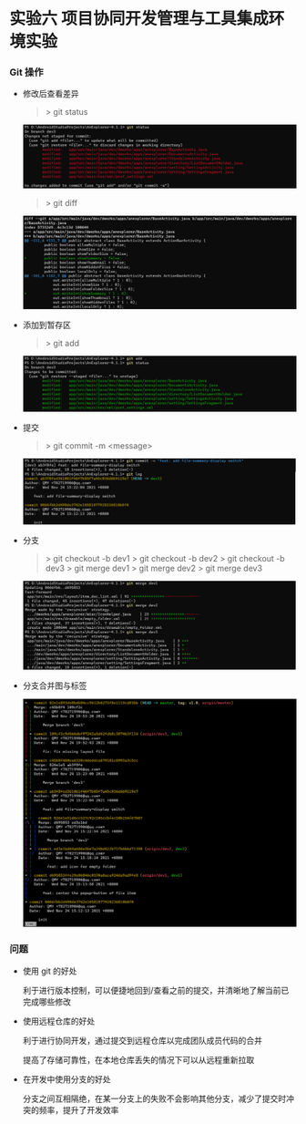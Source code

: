 # 实验六 项目协同开发管理与工具集成环境实验

### Git 操作

+ 修改后查看差异

  > \>   git status 

  ![post-modify](ref/post-modify.png)
  
  > \>   git diff
  
  ![post-modify-diff](ref/post-modify-diff.png)

+ 添加到暂存区

  > \>   git add

  ![post-add](ref/post-add.png)

+ 提交

  > \>   git commit -m \<message\>

  ![post-commit](ref/post-commit.png)

+ 分支

  > \>   git checkout -b dev1
  > \>   git checkout -b dev2
  > \>   git checkout -b dev3
  > \>   git merge dev1
  > \>   git merge dev2
  > \>   git merge dev3
  
  ![merge](ref/merge.png)

+ 分支合并图与标签

  ![log-graph](ref/log-graph.png)



### 问题

+ 使用 git 的好处

  利于进行版本控制，可以便捷地回到/查看之前的提交，并清晰地了解当前已完成哪些修改

+ 使用远程仓库的好处

  利于进行协同开发，通过提交到远程仓库以完成团队成员代码的合并

  提高了存储可靠性，在本地仓库丢失的情况下可以从远程重新拉取

+ 在开发中使用分支的好处

  分支之间互相隔绝，在某一分支上的失败不会影响其他分支，减少了提交时冲突的频率，提升了开发效率
